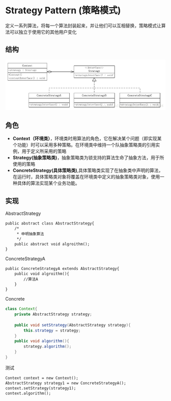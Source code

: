 # Strategy Pattern (策略模式)

定义一系列算法，将每一个算法封装起来，并让他们可以互相替换，策略模式让算法可以独立于使用它的其他用户变化

## 结构


![](assets/5bb987d85d4d2.png)

## 角色

- **Context（环境类）**，环境类时用算法的角色，它在解决某个问题（即实现某个功能）时可以采用多种策略。在环境类中维持一个队抽象策略类的引用实例，用于定义所采用的策略
- **Strategy(抽象策略类)**，抽象策略类为锁支持的算法生命了抽象方法，用于所使用的策略
- **ConcreteStrategy(具体策略类)**,具体策略类实现了在抽象类中声明的算法，在运行时，具体策略类对象将覆盖在环境类中定义的抽象策略类对象，使用一种具体的算法实现某个业务功能。

## 实现

AbstractStrategy

```
public abstract class AbstractStrategy{
	/*
     * 申明抽象算法
     */
    public abstract void algroithm();
}
```

ConcreteStrategyA 

```
public ConcreteStrategyA extends AbstractStrategy{
    public void algroithm(){
        //算法A
    }
}
```

Concrete

```java
class Context{
    private AbstractStrategy strategy;
    
    public void setStrategy(AbstractStrategy strategy){
        this.strategy = strategy;
    }
    public void algorithm(){
        strategy.algorithm();
    }
}
```

测试

```
Context context = new Context();
AbstractStrategy strategy1 = new ConcreteStrategyA();
context.setStrategy(strategy1);
context.algorithm();
```